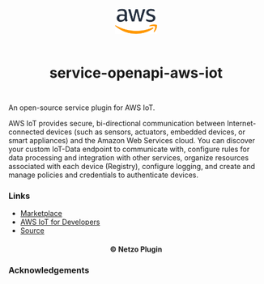 <div align="center">
  <a href="https://netzo.io" target="_blank" >
    <img height="50" src="https://raw.githubusercontent.com/netzoio/netzo/main/plugins/services/service-openapi-aws-iot/src/assets/icon.png" style="margin: 12px 0px" />
  </a>

  <h1 style="padding: 6px 0px 24px 0px">service-openapi-aws-iot</h1>
</div>

An open-source service plugin for AWS IoT.

AWS IoT provides secure, bi-directional communication between Internet-connected devices (such as sensors, actuators, embedded devices, or smart appliances) and the Amazon Web Services cloud. You can discover your custom IoT-Data endpoint to communicate with, configure rules for data processing and integration with other services, organize resources associated with each device (Registry), configure logging, and create and manage policies and credentials to authenticate devices.

### Links

- [Marketplace](https://app.netzo.io/marketplace/service-openapi-aws-iot-core)
- [AWS IoT for Developers](https://docs.aws.amazon.com/iot/)
- [Source](https://api.apis.guru/v2/specs/amazonaws.com/iot/2015-05-28/openapi.json)

<div align="center">
  <h4>© Netzo Plugin</h4>
</div>

### Acknowledgements
